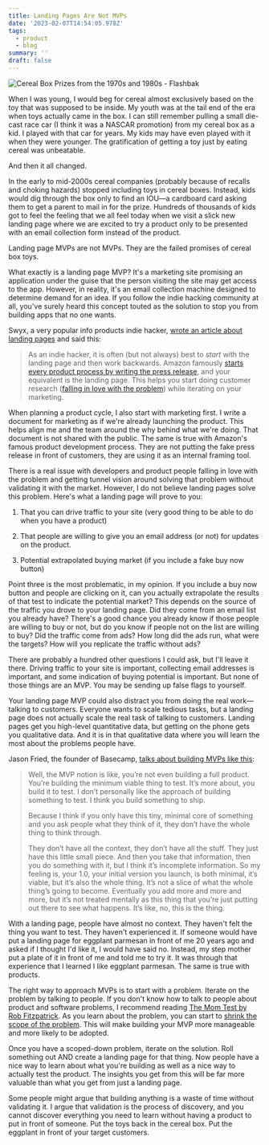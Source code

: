 ```yaml
---
title: Landing Pages Are Not MVPs
date: '2023-02-07T14:54:05.978Z'
tags:
  - product
  - blog
summary: ''
draft: false
---
```

![Cereal Box Prizes from the 1970s and 1980s - Flashbak](https://flashbak.com/wp-content/uploads/2018/10/vintage-cereal-toys.png)

When I was young, I would beg for cereal almost exclusively based on the toy that was supposed to be inside. My youth was at the tail end of the era when toys actually came in the box. I can still remember pulling a small die-cast race car (I think it was a NASCAR promotion) from my cereal box as a kid. I played with that car for years. My kids may have even played with it when they were younger. The gratification of getting a toy just by eating cereal was unbeatable.

And then it all changed.

In the early to mid-2000s cereal companies (probably because of recalls and choking hazards) stopped including toys in cereal boxes. Instead, kids would dig through the box only to find an IOU—a cardboard card asking them to get a parent to mail in for the prize. Hundreds of thousands of kids got to feel the feeling that we all feel today when we visit a slick new landing page where we are excited to try a product only to be presented with an email collection form instead of the product.

Landing page MVPs are not MVPs. They are the failed promises of cereal box toys.

What exactly is a landing page MVP? It's a marketing site promising an application under the guise that the person visiting the site may get access to the app. However, in reality, it's an email collection machine designed to determine demand for an idea. If you follow the indie hacking community at all, you've surely heard this concept touted as the solution to stop you from building apps that no one wants.

Swyx, a very popular info products indie hacker, [wrote an article about landing pages](https://www.indiehackers.com/@swyx/dd474c1b2d) and said this:

> As an indie hacker, it is often (but not always) best to _start_ with the landing page and then work backwards. Amazon famously [starts every product process by writing the press release](http://www.allthingsdistributed.com/2006/11/working_backwards.html), and your equivalent is the landing page. This helps you start doing customer research ([falling in love with the problem](https://www.wired.co.uk/article/waze-uri-levine)) while iterating on your marketing.

When planning a product cycle, I also start with marketing first. I write a document for marketing as if we're already launching the product. This helps align me and the team around the why behind what we're doing. That document is not shared with the public. The same is true with Amazon's famous product development process. They are not putting the fake press release in front of customers, they are using it as an internal framing tool.

There is a real issue with developers and product people falling in love with the problem and getting tunnel vision around solving that problem without validating it with the market. However, I do not believe landing pages solve this problem. Here's what a landing page will prove to you:

1.  That you can drive traffic to your site (very good thing to be able to do when you have a product)
    
2.  That people are willing to give you an email address (or not) for updates on the product.
    
3.  Potential extrapolated buying market (if you include a fake buy now button)
    

Point three is the most problematic, in my opinion. If you include a buy now button and people are clicking on it, can you actually extrapolate the results of that test to indicate the potential market? This depends on the source of the traffic you drove to your landing page. Did they come from an email list you already have? There's a good chance you already know if those people are willing to buy or not, but do you know if people not on the list are willing to buy? Did the traffic come from ads? How long did the ads run, what were the targets? How will you replicate the traffic without ads?

There are probably a hundred other questions I could ask, but I'll leave it there. Driving traffic to your site is important, collecting email addresses is important, and some indication of buying potential is important. But none of those things are an MVP. You may be sending up false flags to yourself.

Your landing page MVP could also distract you from doing the real work—talking to customers. Everyone wants to scale tedious tasks, but a landing page does not actually scale the real task of talking to customers. Landing pages get you high-level quantitative data, but getting on the phone gets you qualitative data. And it is in that qualitative data where you will learn the most about the problems people have.

Jason Fried, the founder of Basecamp, [talks about building MVPs like this](https://37signals.com/podcast/build-half-a-product-not-a-half-assed-project/):

> Well, the MVP notion is like, you’re not even building a full product. You’re building the minimum viable thing to test. It’s more about, you build it to test. I don’t personally like the approach of building something to test. I think you build something to ship.
> 
> Because I think if you only have this tiny, minimal core of something and you ask people what they think of it, they don’t have the whole thing to think through.
> 
> They don’t have all the context, they don’t have all the stuff. They just have this little small piece. And then you take that information, then you do something with it, but I think it’s incomplete information. So my feeling is, your 1.0, your initial version you launch, is both minimal, it’s viable, but it’s also the whole thing. It’s not a slice of what the whole thing’s going to become. Eventually you add more and more and more, but it’s not treated mentally as this thing that you’re just putting out there to see what happens. It’s like, no, this is the thing.

With a landing page, people have almost no context. They haven't felt the thing you want to test. They haven't experienced it. If someone would have put a landing page for eggplant parmesan in front of me 20 years ago and asked if I thought I'd like it, I would have said no. Instead, my step mother put a plate of it in front of me and told me to try it. It was through that experience that I learned I like eggplant parmesan. The same is true with products.

The right way to approach MVPs is to start with a problem. Iterate on the problem by talking to people. If you don't know how to talk to people about product and software problems, I recommend reading [The Mom Test by Rob Fitzpatrick](https://www.momtestbook.com/). As you learn about the problem, you can start to [shrink the scope of the problem](https://polluterofminds.com/blog/dont_shrink_the_scope_of_the_solution,_shrink_the_scope_of_the_problem/). This will make building your MVP more manageable and more likely to be adopted.

Once you have a scoped-down problem, iterate on the solution. Roll something out AND create a landing page for that thing. Now people have a nice way to learn about what you're building as well as a nice way to actually test the product. The insights you get from this will be far more valuable than what you get from just a landing page.

Some people might argue that building anything is a waste of time without validating it. I argue that validation is the process of discovery, and you cannot discover everything you need to learn without having a product to put in front of someone. Put the toys back in the cereal box. Put the eggplant in front of your target customers.

